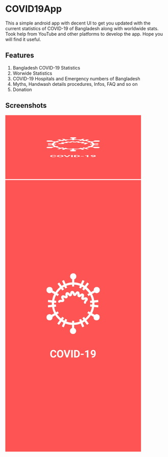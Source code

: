 # COVID19App

This a simple android app with decent UI to get you updated with the current statistics of COVID-19 of Bangladesh along with worldwide stats. Took help from YouTube and other platforms to develop the app. Hope you will find it useful.

## Features

1. Bangladesh COVID-19 Statistics
2. Worwide Statistics
3. COVID-19 Hospitals and Emergency numbers of Bangladesh
4. Myths, Handwash details procedures, Infos, FAQ and so on
5. Donation

## Screenshots
<img src="https://raw.githubusercontent.com/mehadihn/COVID19App/master/Screenshots/Screenshot_2020-06-09-23-10-34-578_com.mehadi.coronabangladesh.jpg" width="425" height=200/> <img src="https://raw.githubusercontent.com/mehadihn/COVID19App/master/Screenshots/Screenshot_2020-06-09-23-10-34-578_com.mehadi.coronabangladesh.jpg" width="425"/> 


